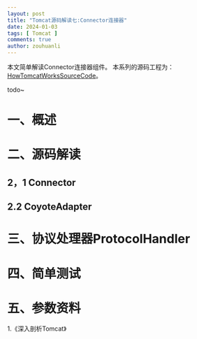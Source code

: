 ```yaml
---
layout: post
title: "Tomcat源码解读七:Connector连接器"
date: 2024-01-03
tags: [ Tomcat ]
comments: true
author: zouhuanli
---
```


本文简单解读Connector连接器组件。
本系列的源码工程为：[HowTomcatWorksSourceCode](https://github.com/zouhuanli/HowTomcatWorksSourceCode.git)。

todo~
# 一、概述


# 二、源码解读

## 2，1 Connector



## 2.2 CoyoteAdapter


# 三、协议处理器ProtocolHandler


# 四、简单测试

# 五、参数资料

1.《深入剖析Tomcat》

